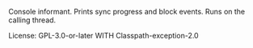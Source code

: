 Console informant. Prints sync progress and block events. Runs on the calling thread.

License: GPL-3.0-or-later WITH Classpath-exception-2.0